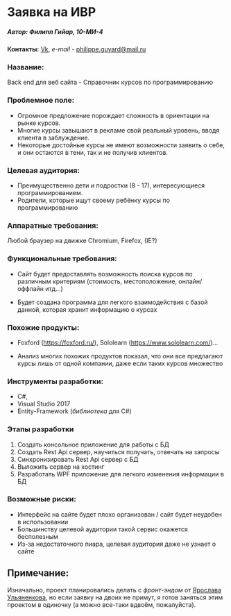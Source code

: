 # Заявка на ИВР
##### Автор: Филипп Гийар, 10-МИ-4
**Контакты:** [Vk](https://vk.com/philepchik), *e-mail* - philippe.guyard@mail.ru

### Название:
Back end для веб сайта - Справочник курсов по программированию

### Проблемное поле:
* Огромное предложение порождает сложность в ориентации на рынке курсов.
* Многие курсы завышают в рекламе свой реальный уровень, вводя клиента в заблуждение.
* Некоторые достойные курсы не имеют возможности заявить о себе, и они остаются в тени, так и не получив клиентов.

### Целевая аудитория:
* Преимущественно дети и подростки (8 - 17), интересующиеся программированием.
* Родители, которые ищут своему ребёнку курсы по программированию

### Аппаратные требования:
Любой браузер на движке Chromium, Firefox, (IE?)

### Функциональные требования:
* Сайт будет предоставлять возможность поиска курсов по различным критериям (стоимость, местоположение, онлайн/оффлайн итд…)

* Будет создана программа для легкого взаимодействия с базой данной, которая хранит информацию о курсах

### Похожие продукты:
* Foxford (https://foxford.ru/), Sololearn (https://www.sololearn.com/)…

* Анализ многих похожих продуктов показал, что они все предлагают курсы лишь от одной компании, даже если таких курсов множество

### Инструменты разработки:
* C#,
* Visual Studio 2017
* Entity-Framework (*библиотека* для C#)

### Этапы разработки

1. Создать консольное приложение для работы с БД
2. Создать Rest Api сервер, научиться получать, отвечать на запросы
3. Синхронизировать Rest Api сервер с БД
4. Выложить сервер на хостинг
5. Разработать WPF приложение для легкого изменения информации в БД

### Возможные риски:
* Интерфейс на сайте будет плохо организован / сайт будет неудобен в использовании
* Большинству целевой аудитории такой сервис окажется бесполезным
* Из-за недостаточного пиара, целевая аудитория даже не узнает о сайте

## Примечание:
Изначально, проект планировались делать с *фронт-эндом* от [Ярослава Ульяненкова](https://vk.com/schmitzer), но если заявку на двоих не примут, я готов заняться этим проектом в одиночку (а можно все-таки вдвоём, пожалуйста).
